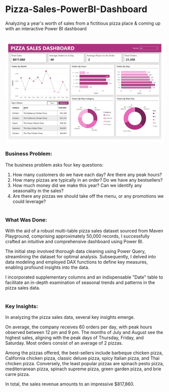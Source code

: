 # Pizza-Sales-PowerBI-Dashboard
Analyzing a year's worth of sales from a fictitious pizza place &amp; coming up with an interactive Power BI dashboard<br><br>

<img src="https://github.com/Ubaid-The-Data-Scientist/Pizza-Sales-PowerBI-Dashboard/blob/main/Dashboard.jpg" alt="alternative_text">



### **Business Problem:**<br>
The business problem asks four key questions:
1. How many customers do we have each day? Are there any peak hours?<br>
2. How many pizzas are typically in an order? Do we have any bestsellers?<br>
3. How much money did we make this year? Can we identify any seasonality in the sales?<br>
4. Are there any pizzas we should take off the menu, or any promotions we could leverage?<br><br>

### **What Was Done:**<br>
With the aid of a robust multi-table pizza sales dataset sourced from Maven Playground, comprising approximately 50,000 records, I successfully crafted an intuitive and comprehensive dashboard using Power BI.

The initial step involved thorough data cleaning using Power Query, streamlining the dataset for optimal analysis. Subsequently, I delved into data modeling and employed DAX functions to define key measures, enabling profound insights into the data.

I incorporated supplementary columns and an indispensable "Date" table to facilitate an in-depth examination of seasonal trends and patterns in the pizza sales data.<br><br>

### **Key Insights:**<br>
In analyzing the pizza sales data, several key insights emerge.

On average, the company receives 60 orders per day, with peak hours observed between 12 pm and 9 pm. The months of July and August see the highest sales, aligning with the peak days of Thursday, Friday, and Saturday. Most orders consist of an average of 2 pizzas.

Among the pizzas offered, the best-sellers include barbeque chicken pizza, California chicken pizza, classic deluxe pizza, spicy Italian pizza, and Thai chicken pizza. Conversely, the least popular pizzas are spinach pesto pizza, mediterranean pizza, spinach supreme pizza, green garden pizza, and brie carre pizza.

In total, the sales revenue amounts to an impressive $817,860.
